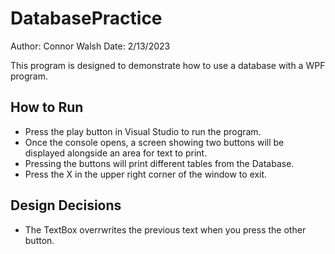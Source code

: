 # DatabasePractice
Author: Connor Walsh
Date: 2/13/2023

This program is designed to demonstrate how to use a database with a WPF program.

## How to Run
* Press the play button in Visual Studio to run the program.
* Once the console opens, a screen showing two buttons will be displayed alongside an area for text to print.
* Pressing the buttons will print different tables from the Database.
* Press the X in the upper right corner of the window to exit.

## Design Decisions
* The TextBox overrwrites the previous text when you press the other button.
